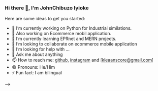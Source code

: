 ### Hi there 👋, I'm JohnChibuzo Iyioke



Here are some ideas to get you started:

- 🔭 I’m currently working on Python for Industrial similations.
- 🔭 Also working on Ecommerce mobil application.
- 🌱 I’m currently learning EPRnet and MERN projects.
- 👯 I’m looking to collaborate on ecommerce mobile application
- 🤔 I’m looking for help with ...
- 💬 Ask me about anything
- 📫 How to reach me: [github](https://github.com/coder-chibuzo), [instagram](https://www.instagram.com/john_chibuzo_iyioke/) and [kleaanscore@gmail.com]
- 😄 Pronouns: He/Him
- ⚡ Fun fact: I am bilingual

-->
